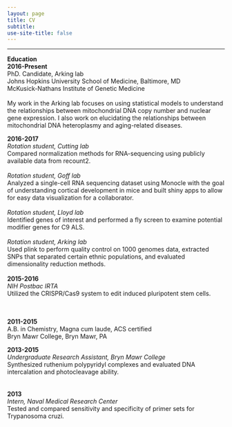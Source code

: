 ```yaml
---
layout: page
title: CV
subtitle: 
use-site-title: false
---
```

------------------------------
**Education** 
<br>
**2016-Present**
<br>
PhD. Candidate, Arking lab   
Johns Hopkins University School of Medicine, Baltimore, MD  
McKusick-Nathans Institute of Genetic Medicine  
<br>
My work in the Arking lab focuses on using statistical models to understand the relationships between mitochondrial DNA copy number and nuclear gene expression.  I also work on elucidating the relationships between mitochondrial DNA heteroplasmy and aging-related diseases.  

**2016-2017**
<br>
*Rotation student, Cutting lab*
<br>
Compared normalization methods for RNA-sequencing using publicly available data from recount2.  
<br>
*Rotation student, Goff lab*
<br>
Analyzed a single-cell RNA sequencing dataset using Monocle with the goal of understanding cortical development in mice and built shiny apps to allow for easy data visualization for a collaborator.  
<br>
*Rotation student, Lloyd lab*
<br>
Identified genes of interest and performed a fly screen to examine potential modifier genes for C9 ALS.  
<br>
*Rotation student, Arking lab*
<br>
Used plink to perform quality control on 1000 genomes data, extracted SNPs that separated certain ethnic populations, and evaluated dimensionality reduction methods.  
<br>
**2015-2016**  
*NIH Postbac IRTA* 
<br>
Utilized the CRISPR/Cas9 system to edit induced pluripotent stem cells.  
<br>
<br>

**2011-2015**  
A.B. in Chemistry, Magna cum laude, ACS certified  
Bryn Mawr College, Bryn Mawr, PA   

**2013-2015**  
*Undergraduate Research Assistant, Bryn Mawr College*
<br>
Synthesized ruthenium polypyridyl complexes and evaluated DNA intercalation and photocleavage ability.  
<br>
<br>
**2013**  
*Intern, Naval Medical Research Center*
<br>
Tested and compared sensitivity and specificity of primer sets for Trypanosoma cruzi.  
		
